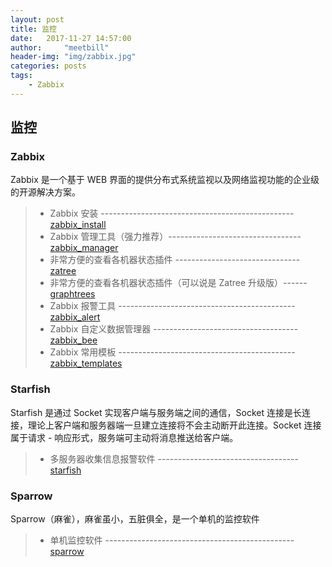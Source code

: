 ```yaml
---
layout: post
title: 监控
date:   2017-11-27 14:57:00
author:     "meetbill"
header-img: "img/zabbix.jpg"
categories: posts
tags:
    - Zabbix
---
```


## 监控

### Zabbix

Zabbix 是一个基于 WEB 界面的提供分布式系统监视以及网络监视功能的企业级的开源解决方案。

> * Zabbix 安装 ------------------------------------------------[zabbix_install](https://github.com/meetbill/zabbix_install)
> * Zabbix 管理工具（强力推荐）---------------------------------[zabbix_manager](https://github.com/meetbill/zabbix_manager)
> * 非常方便的查看各机器状态插件 -------------------------------[zatree](https://github.com/meetbill/zatree)
> * 非常方便的查看各机器状态插件（可以说是 Zatree 升级版）------[graphtrees](https://github.com/meetbill/graphtrees)
> * Zabbix 报警工具 --------------------------------------------[zabbix_alert](https://github.com/meetbill/zabbix_alert)
> * Zabbix 自定义数据管理器 ------------------------------------[zabbix_bee](https://github.com/meetbill/zabbix_bee)
> * Zabbix 常用模板 --------------------------------------------[zabbix_templates](https://github.com/meetbill/zabbix_templates)

### Starfish

Starfish 是通过 Socket 实现客户端与服务端之间的通信，Socket 连接是长连接，理论上客户端和服务器端一旦建立连接将不会主动断开此连接。Socket 连接属于请求 - 响应形式，服务端可主动将消息推送给客户端。

> * 多服务器收集信息报警软件 -----------------------------------[starfish](https://github.com/meetbill/Starfish)

### Sparrow

Sparrow（麻雀），麻雀虽小，五脏俱全，是一个单机的监控软件

> * 单机监控软件 -----------------------------------------------[sparrow](https://github.com/meetbill/sparrow)
